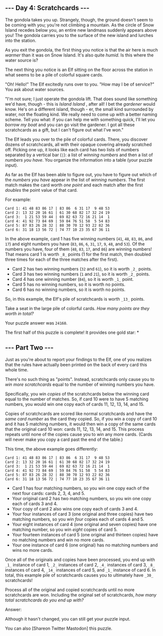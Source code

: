 ## \--- Day 4: Scratchcards ---

The gondola takes you up. Strangely, though, the ground doesn't seem to be
coming with you; you're not climbing a mountain. As the circle of Snow Island
recedes below you, an entire new landmass suddenly appears above you! The
gondola carries you to the surface of the new island and lurches into the
station.

As you exit the gondola, the first thing you notice is that the air here is
much _warmer_ than it was on Snow Island. It's also quite _humid_. Is this
where the water source is?

The next thing you notice is an Elf sitting on the floor across the station in
what seems to be a pile of colorful square cards.

"Oh! Hello!" The Elf excitedly runs over to you. "How may I be of service?"
You ask about water sources.

"I'm not sure; I just operate the gondola lift. That does sound like something
we'd have, though - this is _Island Island_ , after all! I bet the _gardener_
would know. He's on a different island, though - er, the small kind surrounded
by water, not the floating kind. We really need to come up with a better
naming scheme. Tell you what: if you can help me with something quick, I'll
let you _borrow my boat_ and you can go visit the gardener. I got all these
scratchcards as a gift, but I can't figure out what I've won."

The Elf leads you over to the pile of colorful cards. There, you discover
dozens of scratchcards, all with their opaque covering already scratched off.
Picking one up, it looks like each card has two lists of numbers separated by
a vertical bar (`|`): a list of _winning numbers_ and then a list of _numbers
you have_. You organize the information into a table (your puzzle input).

As far as the Elf has been able to figure out, you have to figure out which of
the _numbers you have_ appear in the list of _winning numbers_. The first
match makes the card worth _one point_ and each match after the first
_doubles_ the point value of that card.

For example:

    
    
    Card 1: 41 48 83 86 17 | 83 86  6 31 17  9 48 53
    Card 2: 13 32 20 16 61 | 61 30 68 82 17 32 24 19
    Card 3:  1 21 53 59 44 | 69 82 63 72 16 21 14  1
    Card 4: 41 92 73 84 69 | 59 84 76 51 58  5 54 83
    Card 5: 87 83 26 28 32 | 88 30 70 12 93 22 82 36
    Card 6: 31 18 13 56 72 | 74 77 10 23 35 67 36 11
    

In the above example, card 1 has five winning numbers (`41`, `48`, `83`, `86`,
and `17`) and eight numbers you have (`83`, `86`, `6`, `31`, `17`, `9`, `48`,
and `53`). Of the numbers you have, four of them (`48`, `83`, `17`, and `86`)
are winning numbers! That means card 1 is worth `_8_` points (1 for the first
match, then doubled three times for each of the three matches after the
first).

  * Card 2 has two winning numbers (`32` and `61`), so it is worth `_2_` points.
  * Card 3 has two winning numbers (`1` and `21`), so it is worth `_2_` points.
  * Card 4 has one winning number (`84`), so it is worth `_1_` point.
  * Card 5 has no winning numbers, so it is worth no points.
  * Card 6 has no winning numbers, so it is worth no points.

So, in this example, the Elf's pile of scratchcards is worth `_13_` points.

Take a seat in the large pile of colorful cards. _How many points are they
worth in total?_

Your puzzle answer was `24160`.

The first half of this puzzle is complete! It provides one gold star: *

## \--- Part Two ---

Just as you're about to report your findings to the Elf, one of you realizes
that the rules have actually been printed on the back of every card this whole
time.

There's no such thing as "points". Instead, scratchcards only cause you to
_win more scratchcards_ equal to the number of winning numbers you have.

Specifically, you win _copies_ of the scratchcards below the winning card
equal to the number of matches. So, if card 10 were to have 5 matching
numbers, you would win one copy each of cards 11, 12, 13, 14, and 15.

Copies of scratchcards are scored like normal scratchcards and have the _same
card number_ as the card they copied. So, if you win a copy of card 10 and it
has 5 matching numbers, it would then win a copy of the same cards that the
original card 10 won: cards 11, 12, 13, 14, and 15. This process repeats until
none of the copies cause you to win any more cards. (Cards will never make you
copy a card past the end of the table.)

This time, the above example goes differently:

    
    
    Card 1: 41 48 83 86 17 | 83 86  6 31 17  9 48 53
    Card 2: 13 32 20 16 61 | 61 30 68 82 17 32 24 19
    Card 3:  1 21 53 59 44 | 69 82 63 72 16 21 14  1
    Card 4: 41 92 73 84 69 | 59 84 76 51 58  5 54 83
    Card 5: 87 83 26 28 32 | 88 30 70 12 93 22 82 36
    Card 6: 31 18 13 56 72 | 74 77 10 23 35 67 36 11
    

  * Card 1 has four matching numbers, so you win one copy each of the next four cards: cards 2, 3, 4, and 5.
  * Your original card 2 has two matching numbers, so you win one copy each of cards 3 and 4.
  * Your copy of card 2 also wins one copy each of cards 3 and 4.
  * Your four instances of card 3 (one original and three copies) have two matching numbers, so you win _four_ copies each of cards 4 and 5.
  * Your eight instances of card 4 (one original and seven copies) have one matching number, so you win _eight_ copies of card 5.
  * Your fourteen instances of card 5 (one original and thirteen copies) have no matching numbers and win no more cards.
  * Your one instance of card 6 (one original) has no matching numbers and wins no more cards.

Once all of the originals and copies have been processed, you end up with
`_1_` instance of card 1, `_2_` instances of card 2, `_4_` instances of card
3, `_8_` instances of card 4, `_14_` instances of card 5, and `_1_` instance
of card 6. In total, this example pile of scratchcards causes you to
ultimately have `_30_` scratchcards!

Process all of the original and copied scratchcards until no more scratchcards
are won. Including the original set of scratchcards, _how many total
scratchcards do you end up with?_

Answer:

Although it hasn't changed, you can still get your puzzle input.

You can also [Shareon Twitter Mastodon] this puzzle.

